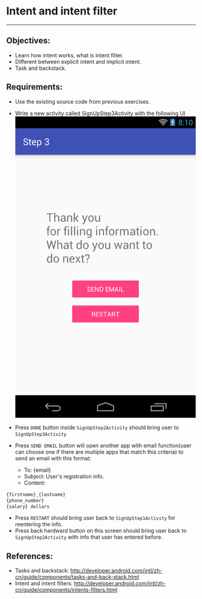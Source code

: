 # Intent and intent filter
------

## Objectives:
* Learn how intent works, what is intent filter.
* Different between explicit intent and implicit intent.
* Task and backstack.

## Requirements:
* Use the existing source code from previous exercises.
* Write a new activity called SignUpStep3Activity with the following UI
![step3_ui.png](images/ex1/ex13/step3_ui.png)

* Press `DONE` button inside `SignUpStep2Activity` should bring user to `SignUpStep3Activity`
* Press `SEND EMAIL` button will open another app with email function(user can choose one if there are multiple apps that match this criteria) to send an email with this format:
    + To: {email}
    + Subject: User's registration info.
    + Content:
```
{firstname}_{lastname}
{phone_number}
{salary} dollars
```
* Press `RESTART` should bring user back to `SignUpStep1Activity` for reentering the info.
* Press back hardward button on this screen should bring user back to `SignUpStep2Activity` with info that user has entered before.

## References:
* Tasks and backstack: http://developer.android.com/intl/zh-cn/guide/components/tasks-and-back-stack.html
* Intent and intent filters: http://developer.android.com/intl/zh-cn/guide/components/intents-filters.html
